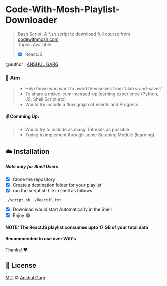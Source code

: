# Code-With-Mosh-Playlist-Downloader
> Bash Script: A *.sh script to download full course from [codewithmosh.com](https://codewithmosh.com) <br />
> Topics Available:
> - [x] ReactJS

@author : [ANSHUL GARG](https://github.com/garganshul108)

### :pushpin: Aim
> - Help those who want to avoid themselves from 'clicks-and-saves' 
> - To share a mixed-cum-messed-up learning experience (Python, JS, Shell Script etc) 
> - Would try include a flow graph of events and Progress


#### :v: Comming Up:
> - Would try to include as many Tutorials as possible
> - Trying to implement through some Scraping Module (learning)


## :cloud: Installation
##### Note only for Shell Users
- [x] Clone the repository
- [x] Create a destination folder for your playlist
- [x] run the script.sh file in shell as follows 
```shell
./script.sh ./ReactJS.txt
```
- [x] Download would start Automatically in the Shell
- [x] Enjoy :joy:

#### NOTE: The ReactJS playlist consumes upto 17 GB of your total data
#### Recommended to use over Wifi's

Thanks! :heart:


## :scroll: License

[MIT](https://github.com/garganshul108/Code-With-Mosh-Playlist-Downloader/blob/master/LICENSE) © [Anshul Garg](https://github.com/garganshul108)
